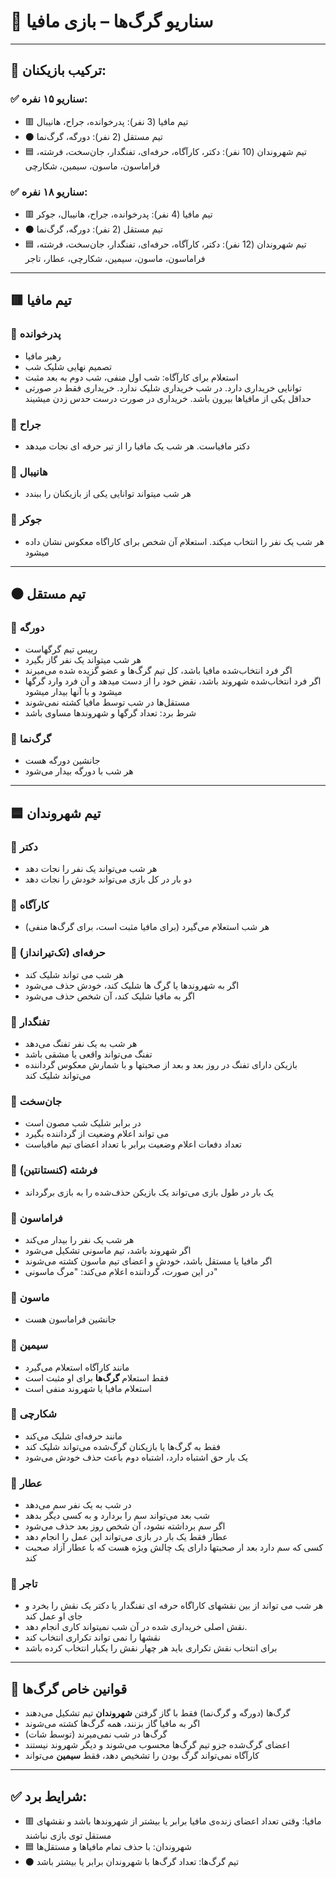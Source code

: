 # 🐺 سناریو گرگ‌ها – بازی مافیا

---

## 👥 ترکیب بازیکنان:

### ✅ سناریو ۱۵ نفره:
- 🟥 تیم مافیا (3 نفر): پدرخوانده، جراح، هانیبال
- ⚫ تیم مستقل (2 نفر): دورگه، گرگ‌نما
- 🟦 تیم شهروندان (10 نفر): دکتر، کارآگاه، حرفه‌ای، تفنگدار، جان‌سخت، فرشته، فراماسون، ماسون، سیمین، شکارچی

### ✅ سناریو ۱۸ نفره:
- 🟥 تیم مافیا (4 نفر): پدرخوانده، جراح، هانیبال، جوکر
- ⚫ تیم مستقل (2 نفر): دورگه، گرگ‌نما
- 🟦 تیم شهروندان (12 نفر): دکتر، کارآگاه، حرفه‌ای، تفنگدار، جان‌سخت، فرشته، فراماسون، ماسون، سیمین، شکارچی، عطار، تاجر

---

## 🟥 تیم مافیا

### 🔸 پدرخوانده
- رهبر مافیا
- تصمیم نهایی شلیک شب
- استعلام برای کارآگاه: شب اول منفی، شب دوم به بعد مثبت
- توانایی خریداری دارد. در شب خریداری شلیک ندارد. خریداری فقط در صورتی حداقل یکی از مافیاها بیرون باشد. خریداری در صورت درست حدس زدن میشیند

### 🔸 جراح
- دکتر مافیاست. هر شب یک مافیا را از تیر حرفه ای نجات میدهد

### 🔸 هانیبال
- هر شب میتواند توانایی یکی از بازیکنان را ببندد

### 🔸 جوکر
- هر شب یک نفر را انتخاب میکند. استعلام آن شخص برای کاراگاه معکوس نشان داده میشود

---

## ⚫ تیم مستقل

### 🔸 دورگه
- رییس تیم گرگهاست
- هر شب میتواند یک نفر گاز بگیرد
- اگر فرد انتخاب‌شده مافیا باشد، کل تیم گرگ‌ها و عضو گزیده شده می‌میرند
- اگر فرد انتخاب‌شده شهروند باشد، نقض خود را از دست میدهد و آن فرد وارد گرگها میشود و با آنها بیدار میشود
- مستقل‌ها در شب توسط مافیا کشته نمی‌شوند
- شرط برد: تعداد گرگها و شهروندها مساوی باشد


### 🔸 گرگ‌نما
- جانشین دورگه هست
- هر شب با دورگه بیدار می‌شود
  
---

## 🟦 تیم شهروندان

### 🔸 دکتر
- هر شب می‌تواند یک نفر را نجات دهد
- دو بار در کل بازی می‌تواند خودش را نجات دهد

### 🔸 کارآگاه
- هر شب استعلام می‌گیرد (برای مافیا مثبت است، برای گرگ‌ها منفی)

### 🔸 حرفه‌ای (تک‌تیرانداز)
- هر شب می تواند شلیک کند
- اگر به شهروندها یا گرگ ها شلیک کند، خودش حذف می‌شود
- اگر به مافیا شلیک کند، آن شخص حذف می‌شود

### 🔸 تفنگدار
- هر شب به یک نفر تفنگ می‌دهد
- تفنگ می‌تواند واقعی یا مشقی باشد
- بازیکن دارای تفنگ در روز بعد و بعد از صحبتها و با شمارش معکوس گرداننده می‌تواند شلیک کند

### 🔸 جان‌سخت
- در برابر شلیک شب مصون است
- می تواند اعلام وضعیت از گرداننده بگیرد
- تعداد دفعات اعلام وضعیت برابر با تعداد اعضای تیم مافیاست

### 🔸 فرشته (کنستانتین)
- یک بار در طول بازی می‌تواند یک بازیکن حذف‌شده را به بازی برگرداند

### 🔸 فراماسون
- هر شب یک نفر را بیدار می‌کند
- اگر شهروند باشد، تیم ماسونی تشکیل می‌شود
- اگر مافیا یا مستقل باشد، خودش و اعضای تیم ماسون کشته می‌شوند
- در این صورت، گرداننده اعلام می‌کند: "مرگ ماسونی"

### 🔸 ماسون
- جانشین فراماسون هست

### 🔸 سیمین
- مانند کارآگاه استعلام می‌گیرد
- فقط استعلام **گرگ‌ها** برای او مثبت است
- استعلام مافیا یا شهروند منفی است

### 🔸 شکارچی
- مانند حرفه‌ای شلیک می‌کند
- فقط به گرگ‌ها یا بازیکنان گرگ‌شده می‌تواند شلیک کند
- یک بار حق اشتباه دارد، اشتباه دوم باعث حذف خودش می‌شود

### 🔸 عطار
- در شب به یک نفر سم می‌دهد
- شب بعد می‌تواند سم را بردارد و به کسی دیگر بدهد
- اگر سم برداشته نشود، آن شخص روز بعد حذف می‌شود
- عطار فقط یک بار در بازی می‌تواند این عمل را انجام دهد
- کسی که سم دارد بعد ار صحبتها دارای یک چالش ویژه هست که با عطار آزاد صحبت کند

### 🔸 تاجر
- هر شب می تواند از بین نقشهای کاراگاه حرفه ای تفنگدار یا دکتر یک نقش را بخرد و جای او عمل کند
- نقش اصلی خریداری شده در آن شب نمیتواند کاری انجام دهد.
- نقشها را نمی تواند تکراری انتخاب کند
- برای انتخاب نقش تکراری باید هر چهار نقش را یکبار انتخاب کرده باشد

---

## 📌 قوانین خاص گرگ‌ها

- گرگ‌ها (دورگه و گرگ‌نما) فقط با گاز گرفتن **شهروندان** تیم تشکیل می‌دهند
- اگر به مافیا گاز بزنند، همه گرگ‌ها کشته می‌شوند
- گرگ‌ها در شب نمی‌میرند (توسط شات)
- اعضای گرگ‌شده جزو تیم گرگ‌ها محسوب می‌شوند و دیگر شهروند نیستند
- کارآگاه نمی‌تواند گرگ بودن را تشخیص دهد، فقط **سیمین** می‌تواند

---

## ✅ شرایط برد:

- 🟥 مافیا: وقتی تعداد اعضای زنده‌ی مافیا برابر یا بیشتر از شهروندها باشد و نقشهای مستقل توی بازی نباشند
- 🟦 شهروندان: با حذف تمام مافیاها و مستقل‌ها
- ⚫ تیم گرگ‌ها: تعداد گرگ‌ها با شهروندان برابر یا بیشتر باشد

